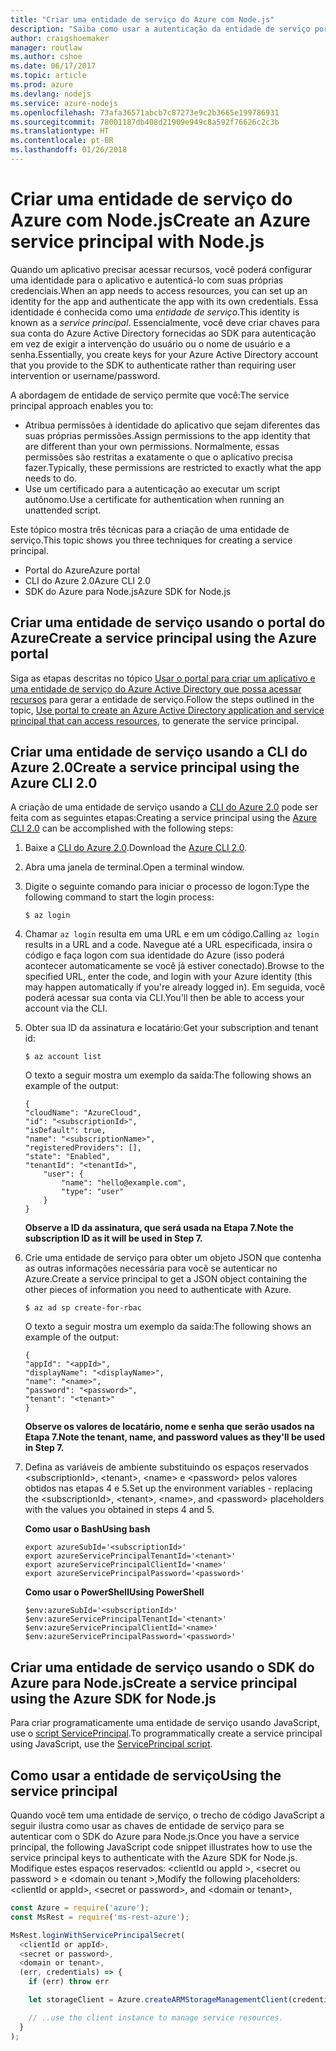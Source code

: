 ```yaml
---
title: "Criar uma entidade de serviço do Azure com Node.js"
description: "Saiba como usar a autenticação da entidade de serviço por meio do Node.js"
author: craigshoemaker
manager: routlaw
ms.author: cshoe
ms.date: 06/17/2017
ms.topic: article
ms.prod: azure
ms.devlang: nodejs
ms.service: azure-nodejs
ms.openlocfilehash: 73afa36571abcb7c87273e9c2b3665e199786931
ms.sourcegitcommit: 78001187db408d21909e949c8a592f76626c2c3b
ms.translationtype: HT
ms.contentlocale: pt-BR
ms.lasthandoff: 01/26/2018
---
```

# <a name="create-an-azure-service-principal-with-nodejs"></a><span data-ttu-id="83947-103">Criar uma entidade de serviço do Azure com Node.js</span><span class="sxs-lookup"><span data-stu-id="83947-103">Create an Azure service principal with Node.js</span></span> 

<span data-ttu-id="83947-104">Quando um aplicativo precisar acessar recursos, você poderá configurar uma identidade para o aplicativo e autenticá-lo com suas próprias credenciais.</span><span class="sxs-lookup"><span data-stu-id="83947-104">When an app needs to access resources, you can set up an identity for the app and authenticate the app with its own credentials.</span></span> <span data-ttu-id="83947-105">Essa identidade é conhecida como uma *entidade de serviço*.</span><span class="sxs-lookup"><span data-stu-id="83947-105">This identity is known as a *service principal*.</span></span> <span data-ttu-id="83947-106">Essencialmente, você deve criar chaves para sua conta do Azure Active Directory fornecidas ao SDK para autenticação em vez de exigir a intervenção do usuário ou o nome de usuário e a senha.</span><span class="sxs-lookup"><span data-stu-id="83947-106">Essentially, you create keys for your Azure Active Directory account that you provide to the SDK to authenticate rather than requiring user intervention or username/password.</span></span>

<span data-ttu-id="83947-107">A abordagem de entidade de serviço permite que você:</span><span class="sxs-lookup"><span data-stu-id="83947-107">The service principal approach enables you to:</span></span>
- <span data-ttu-id="83947-108">Atribua permissões à identidade do aplicativo que sejam diferentes das suas próprias permissões.</span><span class="sxs-lookup"><span data-stu-id="83947-108">Assign permissions to the app identity that are different than your own permissions.</span></span> <span data-ttu-id="83947-109">Normalmente, essas permissões são restritas a exatamente o que o aplicativo precisa fazer.</span><span class="sxs-lookup"><span data-stu-id="83947-109">Typically, these permissions are restricted to exactly what the app needs to do.</span></span>
- <span data-ttu-id="83947-110">Use um certificado para a autenticação ao executar um script autônomo.</span><span class="sxs-lookup"><span data-stu-id="83947-110">Use a certificate for authentication when running an unattended script.</span></span>

<span data-ttu-id="83947-111">Este tópico mostra três técnicas para a criação de uma entidade de serviço.</span><span class="sxs-lookup"><span data-stu-id="83947-111">This topic shows you three techniques for creating a service principal.</span></span>

- <span data-ttu-id="83947-112">Portal do Azure</span><span class="sxs-lookup"><span data-stu-id="83947-112">Azure portal</span></span>
- <span data-ttu-id="83947-113">CLI do Azure 2.0</span><span class="sxs-lookup"><span data-stu-id="83947-113">Azure CLI 2.0</span></span>
- <span data-ttu-id="83947-114">SDK do Azure para Node.js</span><span class="sxs-lookup"><span data-stu-id="83947-114">Azure SDK for Node.js</span></span>

## <a name="create-a-service-principal-using-the-azure-portal"></a><span data-ttu-id="83947-115">Criar uma entidade de serviço usando o portal do Azure</span><span class="sxs-lookup"><span data-stu-id="83947-115">Create a service principal using the Azure portal</span></span>

<span data-ttu-id="83947-116">Siga as etapas descritas no tópico [Usar o portal para criar um aplicativo e uma entidade de serviço do Azure Active Directory que possa acessar recursos](https://azure.microsoft.com/documentation/articles/resource-group-create-service-principal-portal/) para gerar a entidade de serviço.</span><span class="sxs-lookup"><span data-stu-id="83947-116">Follow the steps outlined in the topic, [Use portal to create an Azure Active Directory application and service principal that can access resources](https://azure.microsoft.com/documentation/articles/resource-group-create-service-principal-portal/), to generate the service principal.</span></span>

## <a name="create-a-service-principal-using-the-azure-cli-20"></a><span data-ttu-id="83947-117">Criar uma entidade de serviço usando a CLI do Azure 2.0</span><span class="sxs-lookup"><span data-stu-id="83947-117">Create a service principal using the Azure CLI 2.0</span></span>

<span data-ttu-id="83947-118">A criação de uma entidade de serviço usando a [CLI do Azure 2.0](https://docs.microsoft.com/cli/azure/install-az-cli2) pode ser feita com as seguintes etapas:</span><span class="sxs-lookup"><span data-stu-id="83947-118">Creating a service principal using the [Azure CLI 2.0](https://docs.microsoft.com/cli/azure/install-az-cli2) can be accomplished with the following steps:</span></span>

1. <span data-ttu-id="83947-119">Baixe a [CLI do Azure 2.0](https://docs.microsoft.com/cli/azure/install-az-cli2).</span><span class="sxs-lookup"><span data-stu-id="83947-119">Download the [Azure CLI 2.0](https://docs.microsoft.com/cli/azure/install-az-cli2).</span></span>

2. <span data-ttu-id="83947-120">Abra uma janela de terminal.</span><span class="sxs-lookup"><span data-stu-id="83947-120">Open a terminal window.</span></span>

3. <span data-ttu-id="83947-121">Digite o seguinte comando para iniciar o processo de logon:</span><span class="sxs-lookup"><span data-stu-id="83947-121">Type the following command to start the login process:</span></span>

    ```shell
    $ az login
    ```

4. <span data-ttu-id="83947-122">Chamar `az login` resulta em uma URL e em um código.</span><span class="sxs-lookup"><span data-stu-id="83947-122">Calling `az login` results in a URL and a code.</span></span> <span data-ttu-id="83947-123">Navegue até a URL especificada, insira o código e faça logon com sua identidade do Azure (isso poderá acontecer automaticamente se você já estiver conectado).</span><span class="sxs-lookup"><span data-stu-id="83947-123">Browse to the specified URL, enter the code, and login with your Azure identity (this may happen automatically if you're already logged in).</span></span> <span data-ttu-id="83947-124">Em seguida, você poderá acessar sua conta via CLI.</span><span class="sxs-lookup"><span data-stu-id="83947-124">You'll then be able to access your account via the CLI.</span></span>

5. <span data-ttu-id="83947-125">Obter sua ID da assinatura e locatário:</span><span class="sxs-lookup"><span data-stu-id="83947-125">Get your subscription and tenant id:</span></span>

    ```shell
    $ az account list
    ```

    <span data-ttu-id="83947-126">O texto a seguir mostra um exemplo da saída:</span><span class="sxs-lookup"><span data-stu-id="83947-126">The following shows an example of the output:</span></span>

    ```shell
    {
    "cloudName": "AzureCloud",
    "id": "<subscriptionId>",
    "isDefault": true,
    "name": "<subscriptionName>",
    "registeredProviders": [],
    "state": "Enabled",
    "tenantId": "<tenantId>",
        "user": {
            "name": "hello@example.com",
            "type": "user"
        }
    }
    ```

    <span data-ttu-id="83947-127">**Observe a ID da assinatura, que será usada na Etapa 7.**</span><span class="sxs-lookup"><span data-stu-id="83947-127">**Note the subscription ID as it will be used in Step 7.**</span></span>

6. <span data-ttu-id="83947-128">Crie uma entidade de serviço para obter um objeto JSON que contenha as outras informações necessária para você se autenticar no Azure.</span><span class="sxs-lookup"><span data-stu-id="83947-128">Create a service principal to get a JSON object containing the other pieces of information you need to authenticate with Azure.</span></span>

    ```shell
    $ az ad sp create-for-rbac
    ```

    <span data-ttu-id="83947-129">O texto a seguir mostra um exemplo da saída:</span><span class="sxs-lookup"><span data-stu-id="83947-129">The following shows an example of the output:</span></span>

    ```shell
    {
    "appId": "<appId>",
    "displayName": "<displayName>",
    "name": "<name>",
    "password": "<password>",
    "tenant": "<tenant>"
    }
    ```

    <span data-ttu-id="83947-130">**Observe os valores de locatário, nome e senha que serão usados na Etapa 7.**</span><span class="sxs-lookup"><span data-stu-id="83947-130">**Note the tenant, name, and password values as they'll be used in Step 7.**</span></span>

7. <span data-ttu-id="83947-131">Defina as variáveis de ambiente substituindo os espaços reservados &lt;subscriptionId>, &lt;tenant>, &lt;name> e &lt;password> pelos valores obtidos nas etapas 4 e 5.</span><span class="sxs-lookup"><span data-stu-id="83947-131">Set up the environment variables - replacing the &lt;subscriptionId>, &lt;tenant>, &lt;name>, and &lt;password> placeholders with the values you obtained in steps 4 and 5.</span></span> 

    <span data-ttu-id="83947-132">**Como usar o Bash**</span><span class="sxs-lookup"><span data-stu-id="83947-132">**Using bash**</span></span>

    ```shell
    export azureSubId='<subscriptionId>'
    export azureServicePrincipalTenantId='<tenant>'
    export azureServicePrincipalClientId='<name>'
    export azureServicePrincipalPassword='<password>'
    ```

    <span data-ttu-id="83947-133">**Como usar o PowerShell**</span><span class="sxs-lookup"><span data-stu-id="83947-133">**Using PowerShell**</span></span>

    ```shell
    $env:azureSubId='<subscriptionId>'
    $env:azureServicePrincipalTenantId='<tenant>'
    $env:azureServicePrincipalClientId='<name>'
    $env:azureServicePrincipalPassword='<password>'
    ```

## <a name="create-a-service-principal-using-the-azure-sdk-for-nodejs"></a><span data-ttu-id="83947-134">Criar uma entidade de serviço usando o SDK do Azure para Node.js</span><span class="sxs-lookup"><span data-stu-id="83947-134">Create a service principal using the Azure SDK for Node.js</span></span>

<span data-ttu-id="83947-135">Para criar programaticamente uma entidade de serviço usando JavaScript, use o [script ServicePrincipal](https://github.com/Azure/azure-sdk-for-node/tree/master/Documentation/ServicePrincipal).</span><span class="sxs-lookup"><span data-stu-id="83947-135">To programmatically create a service principal using JavaScript, use the [ServicePrincipal script](https://github.com/Azure/azure-sdk-for-node/tree/master/Documentation/ServicePrincipal).</span></span>   

## <a name="using-the-service-principal"></a><span data-ttu-id="83947-136">Como usar a entidade de serviço</span><span class="sxs-lookup"><span data-stu-id="83947-136">Using the service principal</span></span>

<span data-ttu-id="83947-137">Quando você tem uma entidade de serviço, o trecho de código JavaScript a seguir ilustra como usar as chaves de entidade de serviço para se autenticar com o SDK do Azure para Node.js.</span><span class="sxs-lookup"><span data-stu-id="83947-137">Once you have a service principal, the following JavaScript code snippet illustrates how to use the service principal keys to authenticate with the Azure SDK for Node.js.</span></span> <span data-ttu-id="83947-138">Modifique estes espaços reservados: &lt;clientId ou appId >, &lt;secret ou password > e &lt;domain ou tenant >,</span><span class="sxs-lookup"><span data-stu-id="83947-138">Modify the following placeholders: &lt;clientId or appId>, &lt;secret or password>, and &lt;domain or tenant>,</span></span>

```javascript
const Azure = require('azure');
const MsRest = require('ms-rest-azure');

MsRest.loginWithServicePrincipalSecret(
  <clientId or appId>,
  <secret or password>,
  <domain or tenant>,
  (err, credentials) => {
    if (err) throw err

    let storageClient = Azure.createARMStorageManagementClient(credentials, '<azure-subscription-id>');

    // ..use the client instance to manage service resources.
  }
);
```
